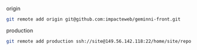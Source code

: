 origin
```bash
git remote add origin git@github.com:impacteweb/geminni-front.git
```

production
```bash
git remote add production ssh://site@149.56.142.118:22/home/site/repo
```